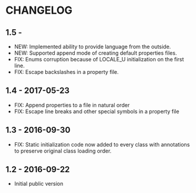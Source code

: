 
# CHANGELOG

## 1.5 -
- NEW: Implemented ability to provide language from the outside.
- NEW: Supported append mode of creating default properties files.
- FIX: Enums corruption because of LOCALE_U initialization on the first line.
- FIX: Escape backslashes in a property file.

## 1.4 - 2017-05-23

- FIX: Append properties to a file in natural order
- FIX: Escape line breaks and other special symbols in a property file

## 1.3 - 2016-09-30

- FIX: Static initialization code now added to every class with annotations to preserve original class loading order.

## 1.2 - 2016-09-22

- Initial public version
